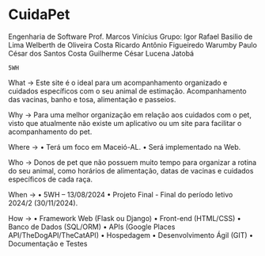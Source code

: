 # CuidaPet
Engenharia de Software
Prof. Marcos Vinícius
Grupo:
Igor Rafael Basilio de Lima
Welberth de Oliveira Costa
Ricardo Antônio Figueiredo Warumby
Paulo César dos Santos Costa
Guilherme César Lucena Jatobá

	5WH	

What ->
Este site é o ideal para um acompanhamento organizado e cuidados específicos com o seu animal de estimação. Acompanhamento das vacinas, banho e tosa, alimentação e passeios.

Why ->
Para uma melhor organização em relação aos cuidados com o pet, visto que atualmente não existe um aplicativo ou um site para facilitar o acompanhamento do pet.

Where ->
•	Terá um foco em Maceió-AL.
•	Será implementado na Web.

Who ->
Donos de pet que não possuem muito tempo para organizar a rotina do seu animal, como horários de alimentação, datas de vacinas e cuidados específicos de cada raça.

When ->
•	5WH – 13/08/2024
•	Projeto Final - Final do período letivo 2024/2 (30/11/2024).



How ->
•	Framework Web (Flask ou Django)
•	Front-end (HTML/CSS)
•	Banco de Dados (SQL/ORM)
•	APIs (Google Places API/TheDogAPI/TheCatAPI)
•	Hospedagem
•	Desenvolvimento Ágil (GIT)
•	Documentação e Testes

